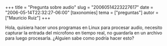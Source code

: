 +++
title = "Pregunta sobre audio"
slug = "20060514223227617"
date = "2006-05-14T22:32:27-06:00"
[taxonomies]
tema = ["preguntas"]
autor = ["Mauricio Ruiz"]
+++

Hola, quisiera hacer unos programas en Linux para procesar audio,
necesito capturar la entrada del microfono en tiempo real, no guardarla
en un archivo para luego procesarla. ¿Alguien sabe como podría hacer
esto?
